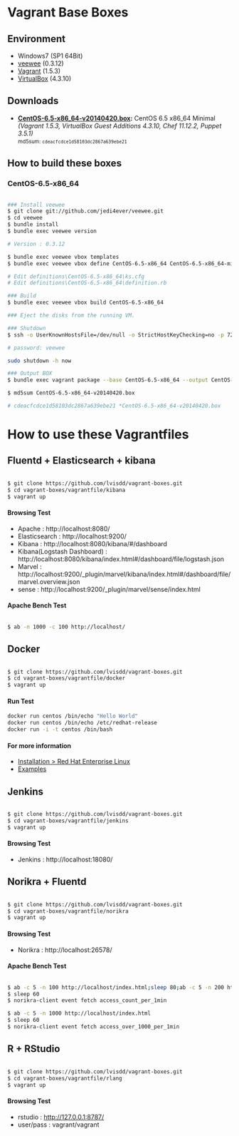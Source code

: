# Vagrant Base Boxes

## Environment

* Windows7 (SP1 64Bit)
* [veewee](https://github.com/jedi4ever/veewee) (0.3.12)
* [Vagrant](http://www.vagrantup.com/downloads.html) (1.5.3)
* [VirtualBox](https://www.virtualbox.org/wiki/Downloads) (4.3.10)

## Downloads

* **[CentOS-6.5-x86_64-v20140420.box](https://box.yahoo.co.jp/guest/viewer?sid=box-l-cvykn4mdamxapug64lffi2qc5u-1001&uniqid=40f6455f-fdf5-403f-9d1d-86665268568f&viewtype=detail):** CentOS 6.5 x86\_64 Minimal *(Vagrant 1.5.3, VirtualBox Guest Additions 4.3.10, Chef 11.12.2, Puppet 3.5.1)*  
  <small>md5sum: `cdeacfcdce1d58103dc2867a639ebe21`</small>

## How to build these boxes

### CentOS-6.5-x86_64

```sh

### Install veewee
$ git clone git://github.com/jedi4ever/veewee.git
$ cd veewee
$ bundle install
$ bundle exec veewee version

# Version : 0.3.12

$ bundle exec veewee vbox templates
$ bundle exec veewee vbox define CentOS-6.5-x86_64 CentOS-6.5-x86_64-minimal

# Edit definitions\CentOS-6.5-x86_64\ks.cfg
# Edit definitions\CentOS-6.5-x86_64\definition.rb

### Build
$ bundle exec veewee vbox build CentOS-6.5-x86_64

### Eject the disks from the running VM.

### Shutdown
$ ssh -o UserKnownHostsFile=/dev/null -o StrictHostKeyChecking=no -p 7222 -l veewee 127.0.0.1

# password: veewee

sudo shutdown -h now

### Output BOX
$ bundle exec vagrant package --base CentOS-6.5-x86_64 --output CentOS-6.5-x86_64-v20140420.box

$ md5sum CentOS-6.5-x86_64-v20140420.box

# cdeacfcdce1d58103dc2867a639ebe21 *CentOS-6.5-x86_64-v20140420.box

```

# How to use these Vagrantfiles

## Fluentd + Elasticsearch + kibana

```sh

$ git clone https://github.com/lvisdd/vagrant-boxes.git
$ cd vagrant-boxes/vagrantfile/kibana
$ vagrant up

```

#### Browsing Test
* Apache : http://localhost:8080/
* Elasticsearch : http://localhost:9200/
* Kibana : http://localhost:8080/kibana/#/dashboard
* Kibana(Logstash Dashboard) : http://localhost:8080/kibana/index.html#/dashboard/file/logstash.json
* Marvel : http://localhost:9200/_plugin/marvel/kibana/index.html#/dashboard/file/marvel.overview.json
* sense : http://localhost:9200/_plugin/marvel/sense/index.html

#### Apache Bench Test

```sh

$ ab -n 1000 -c 100 http://localhost/

```

## Docker

```sh

$ git clone https://github.com/lvisdd/vagrant-boxes.git
$ cd vagrant-boxes/vagrantfile/docker
$ vagrant up

```

#### Run Test

```sh
docker run centos /bin/echo "Hello World"
docker run centos /bin/echo /etc/redhat-release
docker run -i -t centos /bin/bash

```

#### For more information

* [Installation > Red Hat Enterprise Linux](http://docs.docker.io/installation/rhel/)
* [Examples](http://docs.docker.io/use/)

## Jenkins

```sh

$ git clone https://github.com/lvisdd/vagrant-boxes.git
$ cd vagrant-boxes/vagrantfile/jenkins
$ vagrant up

```

#### Browsing Test
* Jenkins : http://localhost:18080/

## Norikra + Fluentd

```sh

$ git clone https://github.com/lvisdd/vagrant-boxes.git
$ cd vagrant-boxes/vagrantfile/norikra
$ vagrant up

```

#### Browsing Test
* Norikra : http://localhost:26578/

#### Apache Bench Test

```sh

$ ab -c 5 -n 100 http://localhost/index.html;sleep 80;ab -c 5 -n 200 http://localhost/index.html
$ sleep 60
$ norikra-client event fetch access_count_per_1min

$ ab -c 5 -n 1000 http://localhost/index.html
$ sleep 60
$ norikra-client event fetch access_over_1000_per_1min

```

## R + RStudio

```sh

$ git clone https://github.com/lvisdd/vagrant-boxes.git
$ cd vagrant-boxes/vagrantfile/rlang
$ vagrant up

```

#### Browsing Test
* rstudio : http://127.0.0.1:8787/
* user/pass : vagrant/vagrant
